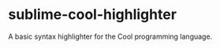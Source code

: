 sublime-cool-highlighter
========================

A basic syntax highlighter for the Cool programming language.
